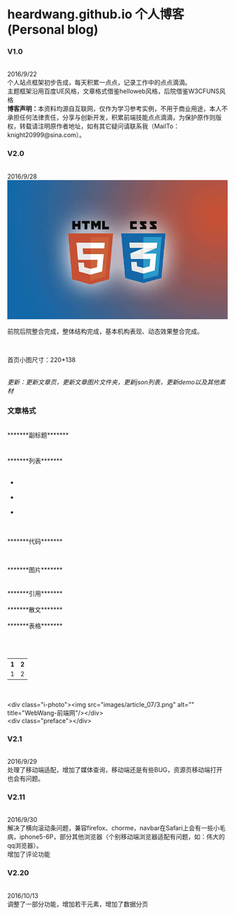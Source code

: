 # heardwang.github.io 个人博客 (Personal blog)
<h3>V1.0</h3><br>
2016/9/22<br>
个人站点框架初步告成，每天积累一点点，记录工作中的点点滴滴。<br>
主题框架沿用百度UE风格，文章格式借鉴helloweb风格，后院借鉴W3CFUNS风格<br>
<span><strong>博客声明：</strong>本资料均源自互联网，仅作为学习参考实例，不用于商业用途，本人不承担任何法律责任，分享与创新开发，积累前端技能点点滴滴，为保护原作则版权，转载请注明原作者地址，如有其它疑问请联系我（MailTo：knight20999@sina.com）。</span><br>
<h3>V2.0</h3><br>
2016/9/28<br>
<img class="" src='images/h5c3.jpg' alt='' width='550px'><br>
<p>前院后院整合完成，整体结构完成，基本机构表现、动态效果整合完成。</p><br>
<p>首页小图尺寸：220*138</p><br>
<i>更新：更新文章页，更新文章图片文件夹，更新json列表，更新demo以及其他素材</i><br>
<h3>文章格式</h3><br>
*******副标题*******<br>
<h3></h3><br>
*******列表*******<br>
<ul class="code-list"><br>
<li></li><br>
<li></li><br>
<li></li><br>
</ul><br>
*******代码*******<br>
<pre class="brush:js;"></pre><br>
*******图片*******<br>
<div class="i-photo"><img src="../images/article_09/1.jpg" alt="" title="WebWang-前端网"/></div><br>
*******引用*******<br>
<div class="preface"></div><br>
*******散文*******<br>
<div class="indent"></div><br>
*******表格*******<br>
<table cellpadding="0" cellspacing="0"><br>
<tr><th>1</th><th>2</th></tr><br>
<tr><td>1</td><td>2</td></tr><br>
</table><br>
<br>
&lt;div class="i-photo">&lt;img src="images/article_07/3.png" alt="" title="WebWang-前端网"/>&lt;/div><br>
&lt;div class="preface">&lt;/div><br>
<h3>V2.1</h3><br>
2016/9/29<br>
处理了移动端适配，增加了媒体查询，移动端还是有些BUG，资源页移动端打开也会有问题。<br>
<h3>V2.11</h3><br>
2016/9/30<br>
解决了横向滚动条问题，兼容firefox、chorme，navbar在Safari上会有一些小毛病，iphone5-6P，部分其他浏览器（个别移动端浏览器适配有问题，如：伟大的qq浏览器）。<br>
增加了评论功能<br>
<h3>V2.20</h3><br>
2016/10/13<br>
调整了一部分功能，增加若干元素，增加了数据分页<br>
